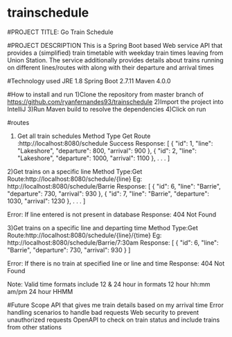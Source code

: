 # trainschedule

#PROJECT TITLE: 
Go Train Schedule

#PROJECT DESCRIPTION
This is a Spring Boot based Web service API that provides a (simplified) train timetable with weekday train 
times leaving from Union Station.
The service additionally provides details about trains running on different lines/routes with along with their departure and arrival times

#Technology used
JRE 1.8
Spring Boot 2.7.11
Maven 4.0.0

#How to install and run
1)Clone the repository from master branch of https://github.com/ryanfernandes93/trainschedule
2)Import the project into IntelliJ
3)Run Maven build to resolve the dependencies
4)Click on run

#routes
1) Get all train schedules
Method Type Get
Route :http://localhost:8080/schedule
Success Response:
[
    {
        "id": 1,
        "line": "Lakeshore",
        "departure": 800,
        "arrival": 900
    },
    {
        "id": 2,
        "line": "Lakeshore",
        "departure": 1000,
        "arrival": 1100
    },
    .
	.
	.
]

2)Get trains on a specific line
Method Type:Get
Route:http://localhost:8080/schedule/{line}
Eg: http://localhost:8080/schedule/Barrie
Response:
[
    {
        "id": 6,
        "line": "Barrie",
        "departure": 730,
        "arrival": 930
    },
    {
        "id": 7,
        "line": "Barrie",
        "departure": 1030,
        "arrival": 1230
    },
    .
	.
	.
]

Error: If line entered is not present in database
Response: 404 Not Found

3)Get trains on a specific line and departing time 
Method Type:Get
Route:http://localhost:8080/schedule/{line}/{time}
Eg: http://localhost:8080/schedule/Barrie/7:30am
Response:
[
    {
        "id": 6,
        "line": "Barrie",
        "departure": 730,
        "arrival": 930
    }
]

Error: If there is no train at specified line or line and time
Response: 404 Not Found

Note: Valid time formats include 12 & 24 hour in formats
12 hour hh:mm am/pm
24 hour HHMM


#Future Scope
API that gives me train details based on my arrival time
Error handling scenarios to handle bad requests
Web security to prevent unauthorized requests
OpenAPI to check on train status and include trains from other stations

 
